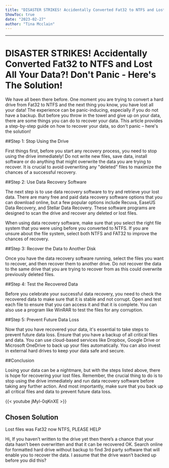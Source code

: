 ```yaml
---
title: "DISASTER STRIKES! Accidentally Converted Fat32 to NTFS and Lost All Your Data?! Don't Panic - Here's The Solution!"
ShowToc: true 
date: "2023-02-27"
author: "Tina Mcclain"
---
```

*****
# DISASTER STRIKES! Accidentally Converted Fat32 to NTFS and Lost All Your Data?! Don't Panic - Here's The Solution!

We have all been there before. One moment you are trying to convert a hard drive from Fat32 to NTFS and the next thing you know, you have lost all your data! The experience can be panic-inducing, especially if you do not have a backup. But before you throw in the towel and give up on your data, there are some things you can do to recover your data. This article provides a step-by-step guide on how to recover your data, so don't panic – here's the solution!

##Step 1: Stop Using the Drive

First things first, before you start any recovery process, you need to stop using the drive immediately! Do not write new files, save data, install software or do anything that might overwrite the data you are trying to recover. It is crucial to avoid overwriting any "deleted" files to maximize the chances of a successful recovery.

##Step 2: Use Data Recovery Software

The next step is to use data recovery software to try and retrieve your lost data. There are many free and paid data recovery software options that you can download online, but a few popular options include Recuva, EaseUS Data Recovery, and Stellar Data Recovery. These software programs are designed to scan the drive and recover any deleted or lost files.

When using data recovery software, make sure that you select the right file system that you were using before you converted to NTFS. If you are unsure about the file system, select both NTFS and FAT32 to improve the chances of recovery.

##Step 3: Recover the Data to Another Disk

Once you have the data recovery software running, select the files you want to recover, and then recover them to another drive. Do not recover the data to the same drive that you are trying to recover from as this could overwrite previously deleted files.

##Step 4: Test the Recovered Data

Before you celebrate your successful data recovery, you need to check the recovered data to make sure that it is stable and not corrupt. Open and test each file to ensure that you can access it and that it is complete. You can also use a program like WinRAR to test the files for any corruption.

##Step 5: Prevent Future Data Loss

Now that you have recovered your data, it's essential to take steps to prevent future data loss. Ensure that you have a backup of all critical files and data. You can use cloud-based services like Dropbox, Google Drive or Microsoft OneDrive to back up your files automatically. You can also invest in external hard drives to keep your data safe and secure.

##Conclusion

Losing your data can be a nightmare, but with the steps listed above, there is hope for recovering your lost files. Remember, the crucial thing to do is to stop using the drive immediately and run data recovery software before taking any further action. And most importantly, make sure that you back up all critical files and data to prevent future data loss.

{{< youtube jMyl-0qKnXE >}} 



## Chosen Solution
 Lost files was Fat32 now NTFS, PLEASE HELP

 Hi,
If you haven’t written to the drive yet then there’s a chance that your data hasn’t been overwritten and that it can be recovered OK.
Search online for formatted hard drive without backup to find 3rd party software that will enable you to recover the data. I assume that the drive wasn’t backed up before you did this?





